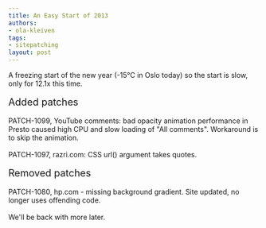 ```yaml
---
title: An Easy Start of 2013
authors:
- ola-kleiven
tags:
- sitepatching
layout: post
---
```

A freezing start of the new year (-15℃ in Oslo today) so the start is slow, only for 12.1x this time. <br/><br/><span style="font-size: 140%">Added patches</span><br/><br/>PATCH-1099, YouTube comments: bad opacity animation performance in Presto caused high CPU and slow loading of &quot;All comments&quot;. Workaround is to skip the animation.<br/><br/>PATCH-1097, razri.com: CSS url() argument takes quotes.<br/><br/><span style="font-size: 140%">Removed patches</span><br/><br/>PATCH-1080, hp.com - missing background gradient. Site updated, no longer uses offending code.<br/><br/>We&#39;ll be back with more later.
